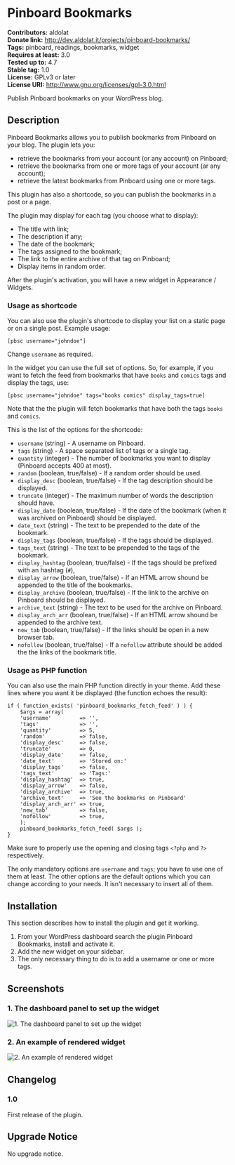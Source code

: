 # Pinboard Bookmarks #
**Contributors:** aldolat  
**Donate link:**   http://dev.aldolat.it/projects/pinboard-bookmarks/  
**Tags:** pinboard, readings, bookmarks, widget  
**Requires at least:** 3.0  
**Tested up to:** 4.7  
**Stable tag:** 1.0  
**License:** GPLv3 or later  
**License URI:** http://www.gnu.org/licenses/gpl-3.0.html  

Publish Pinboard bookmarks on your WordPress blog.

## Description ##

Pinboard Bookmarks allows you to publish bookmarks from Pinboard on your blog. The plugin lets you:

* retrieve the bookmarks from your account (or any account) on Pinboard;
* retrieve the bookmarks from one or more tags of your account (ar any account);
* retrieve the latest bookmarks from Pinboard using one or more tags.

This plugin has also a shortcode, so you can publish the bookmarks in a post or a page.

The plugin may display for each tag (you choose what to display):

* The title with link;
* The description if any;
* The date of the bookmark;
* The tags assigned to the bookmark;
* The link to the entire archive of that tag on Pinboard;
* Display items in random order.

After the plugin's activation, you will have a new widget in Appearance / Widgets.

### Usage as shortcode ###

You can also use the plugin's shortcode to display your list on a static page or on a single post. Example usage:

`[pbsc username="johndoe"]`

Change `username` as required.

In the widget you can use the full set of options. So, for example, if you want to fetch the feed from bookmarks that have `books` and `comics` tags and display the tags, use:

`[pbsc username="johndoe" tags="books comics" display_tags=true]`

Note that the the plugin will fetch bookmarks that have both the tags `books` and `comics`.

This is the list of the options for the shortcode:

* `username` (string) - A username on Pinboard.
* `tags` (string) - A space separated list of tags or a single tag.
* `quantity` (integer) - The number of bookmarks you want to display (Pinboard accepts 400 at most).
* `random` (boolean, true/false) - If a random order should be used.
* `display_desc` (boolean, true/false) - If the tag description should be displayed.
* `truncate` (integer) - The maximum number of words the description should have.
* `display_date` (boolean, true/false) - If the date of the bookmark (when it was archived on Pinboard) should be displayed.
* `date_text` (string) - The text to be prepended to the date of the bookmark.
* `display_tags` (boolean, true/false) - If the tags should be displayed.
* `tags_text` (string) - The text to be prepended to the tags of the bookmark.
* `display_hashtag` (boolean, true/false) - If the tags should be prefixed with an hashtag (`#`),
* `display_arrow` (boolean, true/false) - If an HTML arrow shound be appended to the title of the bookmarks.
* `display_archive` (boolean, true/false) - If the link to the archive on Pinboard should be displayed.
* `archive_text` (string) - The text to be used for the archive on Pinboard.
* `display_arch_arr` (boolean, true/false) - If an HTML arrow shound be appended to the archive text.
* `new_tab` (boolean, true/false) - If the links should be open in a new browser tab.
* `nofollow` (boolean, true/false) - If a `nofollow` attribute should be added the the links of the bookmark title.

### Usage as PHP function ###

You can also use the main PHP function directly in your theme. Add these lines where you want it be displayed (the function echoes the result):

````
if ( function_exists( 'pinboard_bookmarks_fetch_feed' ) ) {
	$args = array(
	'username'         => '',
	'tags'             => '',
	'quantity'         => 5,
	'random'           => false,
	'display_desc'     => false,
	'truncate'         => 0,
	'display_date'     => false,
	'date_text'        => 'Stored on:'
	'display_tags'     => false,
	'tags_text'        => 'Tags:'
	'display_hashtag'  => true,
	'display_arrow'    => false,
	'display_archive'  => true,
	'archive_text'     => 'See the bookmarks on Pinboard'
	'display_arch_arr' => true,
	'new_tab'          => false,
	'nofollow'         => true,
	);
	pinboard_bookmarks_fetch_feed( $args );
}
````

Make sure to properly use the opening and closing tags `<?php` and `?>` respectively.

The only mandatory options are `username` and `tags`; you have to use one of them at least. The other options are the default options which you can change according to your needs. It isn't necessary to insert all of them.

## Installation ##

This section describes how to install the plugin and get it working.

1. From your WordPress dashboard search the plugin Pinboard Bookmarks, install and activate it.
1. Add the new widget on your sidebar.
1. The only necessary thing to do is to add a username or one or more tags.

## Screenshots ##

### 1. The dashboard panel to set up the widget ###
![1. The dashboard panel to set up the widget](http://ps.w.org/pinboard-bookmarks/assets/screenshot-1.png)

### 2. An example of rendered widget ###
![2. An example of rendered widget](http://ps.w.org/pinboard-bookmarks/assets/screenshot-2.png)

## Changelog ##

### 1.0 ###
First release of the plugin.

## Upgrade Notice ##

No upgrade notice.
